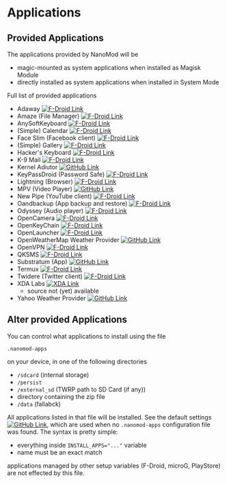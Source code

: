 # Applications

## Provided Applications

The applications provided by NanoMod will be
* magic-mounted as system applications when installed as Magisk Module
* directly installed as system applications when installed in System Mode

Full list of provided applications
* Adaway [![F-Droid Link](fdroid.png)](https://f-droid.org/repository/browse/?fdfilter=adaway&fdid=org.adaway)
* Amaze (File Manager) [![F-Droid Link](fdroid.png)](https://f-droid.org/repository/browse/?fdfilter=amaze&fdid=com.amaze.filemanager)
* AnySoftKeyboard [![F-Droid Link](fdroid.png)](https://f-droid.org/repository/browse/?fdfilter=anysoftkeyboard&fdid=com.menny.android.anysoftkeyboard)
* (Simple) Calendar [![F-Droid Link](fdroid.png)](https://f-droid.org/repository/browse/?fdfilter=calendar&fdid=com.simplemobiletools.calendar)
* Face Slim (Facebook client) [![F-Droid Link](fdroid.png)](https://f-droid.org/repository/browse/?fdfilter=face+slim&fdid=org.indywidualni.fblite)
* (Simple) Gallery [![F-Droid Link](fdroid.png)](https://f-droid.org/repository/browse/?fdfilter=gallery&fdid=com.simplemobiletools.gallery)
* Hacker's Keyboard [![F-Droid Link](fdroid.png)](https://f-droid.org/repository/browse/?fdfilter=hacker&fdid=org.pocketworkstation.pckeyboard)
* K-9 Mail [![F-Droid Link](fdroid.png)](https://f-droid.org/repository/browse/?fdfilter=k9&fdid=com.fsck.k9)
* Kernel Adiutor [![GitHub Link](github.png)](https://github.com/Grarak/KernelAdiutor)
* KeyPassDroid (Password Safe) [![F-Droid Link](fdroid.png)](https://f-droid.org/repository/browse/?fdfilter=keepass&fdid=com.android.keepass)
* Lightning (Browser) [![F-Droid Link](fdroid.png)](https://f-droid.org/repository/browse/?fdfilter=lightning&fdid=acr.browser.lightning)
* MPV (Video Player) [![GitHub Link](github.png)](https://github.com/mpv-android/mpv-android)
* New Pipe (YouTube client) [![F-Droid Link](fdroid.png)](https://f-droid.org/repository/browse/?fdfilter=newpipe&fdid=org.schabi.newpipe)
* Oandbackup (App backup and restore) [![F-Droid Link](fdroid.png)](https://f-droid.org/repository/browse/?fdfilter=Oandbackup&fdid=dk.jens.backup)
* Odyssey (Audio player) [![F-Droid Link](fdroid.png)](https://f-droid.org/repository/browse/?fdfilter=odyssey&fdid=org.gateshipone.odyssey)
* OpenCamera [![F-Droid Link](fdroid.png)](https://f-droid.org/repository/browse/?fdfilter=open+camera&fdid=net.sourceforge.opencamera)
* OpenKeyChain [![F-Droid Link](fdroid.png)](https://f-droid.org/repository/browse/?fdfilter=Oandbackup&fdid=org.sufficientlysecure.keychain)
* OpenLauncher [![F-Droid Link](fdroid.png)](https://f-droid.org/repository/browse/?fdfilter=openlauncher&fdid=com.benny.openlauncher)
* OpenWeatherMap Weather Provider [![GitHub Link](github.png)](https://github.com/LineageOS/android_packages_apps_OpenWeatherMapProvider)
* OpenVPN [![F-Droid Link](fdroid.png)](https://f-droid.org/repository/browse/?fdfilter=openvpn&fdid=de.blinkt.openvpn)
* QKSMS [![F-Droid Link](fdroid.png)](https://f-droid.org/repository/browse/?fdfilter=qk&fdid=com.moez.QKSMS)
* Substratum (App) [![GitHub Link](github.png)](https://github.com/substratum/substratum)
* Termux [![F-Droid Link](fdroid.png)](https://f-droid.org/repository/browse/?fdfilter=termux&fdid=com.termux)
* Twidere (Twitter client) [![F-Droid Link](fdroid.png)](https://f-droid.org/repository/browse/?fdfilter=twidere&fdid=org.mariotaku.twidere)
* XDA Labs [![XDA Link](xda.png)](https://forum.xda-developers.com/android/apps-games/labs-t3241866)
  * source not (yet) available
* Yahoo Weather Provider [![GitHub Link](github.png)](https://github.com/LineageOS/android_packages_apps_YahooWeatherProvider)

## Alter provided Applications

You can control what applications to install using the file

`.nanomod-apps`

on your device, in one of the following directories

* `/sdcard` (internal storage)
* `/persist`
* `/external_sd` (TWRP path to SD Card (if any))
* directory containing the zip file
* `/data` (fallabck)

All applications listed in that file will be installed. See the default settings [![GitHub Link](github.png)](.nanomod-apps), which are used when no `.nanomod-apps` configuration file was found. The syntax is pretty simple:

* everything inside `INSTALL_APPS="..."` variable
* name must be an exact match

applications managed by other setup variables (F-Droid, microG, PlayStore) are not effected by this file.

